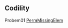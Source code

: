 ## Codility
Probem01 [PermMissingElem](https://app.codility.com/programmers/lessons/3-time_complexity/perm_missing_elem/)